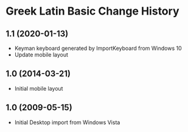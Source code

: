 Greek Latin Basic Change History
====================

1.1 (2020-01-13)
----------------
* Keyman keyboard generated by ImportKeyboard from Windows 10 
* Update mobile layout

1.0 (2014-03-21)
----------------
* Initial mobile layout

1.0 (2009-05-15)
----------------------
* Initial Desktop import from Windows Vista

